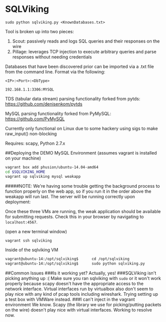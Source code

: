 SQLViking
=========

```sudo python sqlviking.py <KnownDatabases.txt> ```

Tool is broken up into two pieces:
  1. Scout: passively reads and logs SQL queries and their responses on the wire
  2. Pillage: leverages TCP injection to execute arbitrary queries and parse responses without needing credentials

Databases that have been discovered prior can be imported via a .txt file from the command line. Format via the following:

```<IP>:<Port>:<DbType> ```

```192.168.1.1:3306:MYSQL ```

TDS (tabular data stream) parsing functionality forked from pytds: https://github.com/denisenkom/pytds

MySQL parsing functionality forked from PyMySQL: https://github.com/PyMySQL

Currently only functional on Linux due to some hackery using sigs to make raw_input() non-blocking

Requires: scapy, Python 2.7.x

##Deploying the DEMO MySQL Environment
(assumes vagrant is installed on your machine)
```bash
vagrant box add phusion/ubuntu-14.04-amd64
cd $SQLVIKING_HOME
vagrant up sqlviking mysql weakapp
```
#####NOTE: We're having some trouble getting the background process to function properly on the web app, so if you run it in the order above the weakapp will run last. The server will be running correctly upon deployment:

Once these three VMs are running, the weak application should be available for submitting requests. Check this in your browser by navigating to `localhost:4567`.

(open a new terminal window)
```bash
vagrant ssh sqlviking
```

Inside of the sqlviking VM
```bash
vagrant@ubuntu-14:/opt/sqlviking$      cd /opt/sqlviking
vagrant@ubuntu-14:/opt/sqlviking$      sudo python sqlviking.py
```

##Common Issues
###Is it working yet?
Actually, yes!
###SQLViking isn't picking anything up :(
Make sure you ran sqlviking with `sudo` or it won't work properly because scapy doesn't have the appropriate access to the network interface. Virtual interfaces run by virtualbox also don't seem to play nice with any kind of pcap tools including wireshark. Trying setting up a test box with VMWare instead.
###I can't inject in the vagrant environment
We know. Scapy (the library we use for picking/putting packets on the wire) doesn't play nice with virtual interfaces. Working to resolve now.
